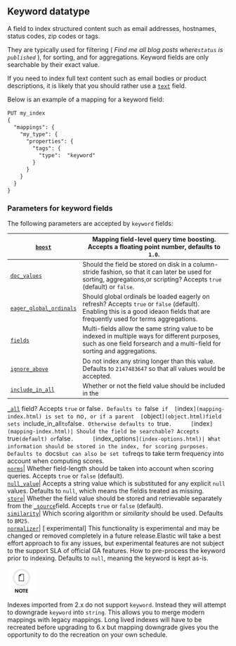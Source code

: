 ## Keyword datatype

A field to index structured content such as email addresses, hostnames, status codes, zip codes or tags.

They are typically used for filtering ( _Find me all blog posts where`status` is `published`_ ), for sorting, and for aggregations. Keyword fields are only searchable by their exact value.

If you need to index full text content such as email bodies or product descriptions, it is likely that you should rather use a 
[`text`](text.html) field.

Below is an example of a mapping for a keyword field:
    
    
    PUT my_index
    {
      "mappings": {
        "my_type": {
          "properties": {
            "tags": {
              "type":  "keyword"
            }
          }
        }
      }
    }

### Parameters for keyword fields

The following parameters are accepted by `keyword` fields:

[`boost`](mapping-boost.html)| Mapping field-level query time boosting. Accepts a floating point number, defaults to `1.0`.     
---|---    
[`doc_values`](doc-values.html)| Should the field be stored on disk in a column-stride fashion, so that it can later be used for sorting, aggregations,or scripting? Accepts `true` (default) or `false`.     
[`eager_global_ordinals`](fielddata.html#global-ordinals)| Should global ordinals be loaded eagerly on refresh? Accepts `true` or `false` (default). Enabling this is a good ideaon fields that are frequently used for terms aggregations.     
[`fields`](multi-fields.html)| Multi-fields allow the same string value to be indexed in multiple ways for different purposes, such as one field forsearch and a multi-field for sorting and aggregations.     
[`ignore_above`](ignore-above.html)| Do not index any string longer than this value. Defaults to `2147483647` so that all values would be accepted.     
[`include_in_all`](include-in-all.html)| Whether or not the field value should be included in the 
[`_all`](mapping-all-field.html) field? Accepts `true` or false`. Defaults to `false` if 
[`index`](mapping-index.html) is set to `no`, or if a parent 
[`object`](object.html)field sets `include_in_all` to `false`. Otherwise defaults to `true`.     
[`index`](mapping-index.html)| Should the field be searchable? Accepts `true` (default) or `false`.     
[`index_options`](index-options.html)| What information should be stored in the index, for scoring purposes. Defaults to `docs` but can also be set to `freqs to take term frequency into account when computing scores.     
[`norms`](norms.html)| Whether field-length should be taken into account when scoring queries. Accepts `true` or `false` (default).     
[`null_value`](null-value.html)| Accepts a string value which is substituted for any explicit `null` values. Defaults to `null`, which means the fieldis treated as missing.     
[`store`](mapping-store.html)| Whether the field value should be stored and retrievable separately from the 
[`_source`](mapping-source-field.html)field. Accepts `true` or `false` (default).     
[`similarity`](similarity.html)| Which scoring algorithm or _similarity_ should be used. Defaults to `BM25`.     
[`normalizer`](normalizer.html)| [ experimental] This functionality is experimental and may be changed or removed completely in a future release.Elastic will take a best effort approach to fix any issues, but experimental features are not subject to the support SLA of official GA features. How to pre-process the keyword prior to indexing. Defaults to `null`, meaning the keyword is kept as-is.   
  
![Note](images/icons/note.png)

Indexes imported from 2.x do not support `keyword`. Instead they will attempt to downgrade `keyword` into `string`. This allows you to merge modern mappings with legacy mappings. Long lived indexes will have to be recreated before upgrading to 6.x but mapping downgrade gives you the opportunity to do the recreation on your own schedule.
